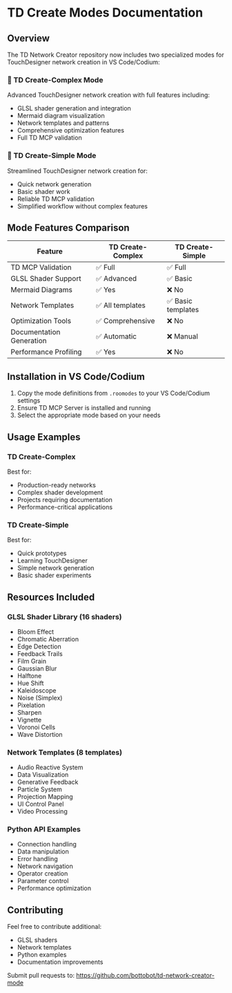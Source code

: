 # TD Create Modes Documentation

## Overview

The TD Network Creator repository now includes two specialized modes for TouchDesigner network creation in VS Code/Codium:

### 🎨 TD Create-Complex Mode
Advanced TouchDesigner network creation with full features including:
- GLSL shader generation and integration
- Mermaid diagram visualization
- Network templates and patterns
- Comprehensive optimization features
- Full TD MCP validation

### 🎨 TD Create-Simple Mode
Streamlined TouchDesigner network creation for:
- Quick network generation
- Basic shader work
- Reliable TD MCP validation
- Simplified workflow without complex features

## Mode Features Comparison

| Feature | TD Create-Complex | TD Create-Simple |
|---------|------------------|------------------|
| TD MCP Validation | ✅ Full | ✅ Full |
| GLSL Shader Support | ✅ Advanced | ✅ Basic |
| Mermaid Diagrams | ✅ Yes | ❌ No |
| Network Templates | ✅ All templates | ✅ Basic templates |
| Optimization Tools | ✅ Comprehensive | ❌ No |
| Documentation Generation | ✅ Automatic | ❌ Manual |
| Performance Profiling | ✅ Yes | ❌ No |

## Installation in VS Code/Codium

1. Copy the mode definitions from `.roomodes` to your VS Code/Codium settings
2. Ensure TD MCP Server is installed and running
3. Select the appropriate mode based on your needs

## Usage Examples

### TD Create-Complex
Best for:
- Production-ready networks
- Complex shader development
- Projects requiring documentation
- Performance-critical applications

### TD Create-Simple
Best for:
- Quick prototypes
- Learning TouchDesigner
- Simple network generation
- Basic shader experiments

## Resources Included

### GLSL Shader Library (16 shaders)
- Bloom Effect
- Chromatic Aberration
- Edge Detection
- Feedback Trails
- Film Grain
- Gaussian Blur
- Halftone
- Hue Shift
- Kaleidoscope
- Noise (Simplex)
- Pixelation
- Sharpen
- Vignette
- Voronoi Cells
- Wave Distortion

### Network Templates (8 templates)
- Audio Reactive System
- Data Visualization
- Generative Feedback
- Particle System
- Projection Mapping
- UI Control Panel
- Video Processing

### Python API Examples
- Connection handling
- Data manipulation
- Error handling
- Network navigation
- Operator creation
- Parameter control
- Performance optimization

## Contributing

Feel free to contribute additional:
- GLSL shaders
- Network templates
- Python examples
- Documentation improvements

Submit pull requests to: https://github.com/bottobot/td-network-creator-mode